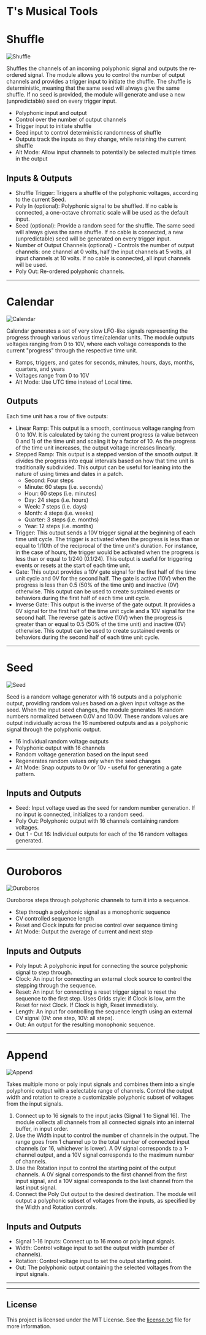 # T's Musical Tools

# Shuffle

![Shuffle](screenshots/shuffle.png)

Shuffles the channels of an incoming polyphonic signal and outputs the re-ordered signal. The module allows you to control the number of output channels and provides a trigger input to initiate the shuffle. The shuffle is deterministic, meaning that the same seed will always give the same shuffle. If no seed is provided, the module will generate and use a new (unpredictable) seed on every trigger input.

- Polyphonic input and output
- Control over the number of output channels
- Trigger input to initiate shuffle
- Seed input to control deterministic randomness of shuffle
- Outputs track the inputs as they change, while retaining the current shuffle
- Alt Mode: Allow input channels to potentially be selected multiple times in the output

## Inputs & Outputs

- Shuffle Trigger: Triggers a shuffle of the polyphonic voltages, according to the current Seed.
- Poly In (optional): Polyphonic signal to be shuffled. If no cable is connected, a one-octave chromatic scale will be used as the default input.
- Seed (optional): Provide a random seed for the shuffle. The same seed will always gives the same shuffle. If no cable is connected, a new (unpredictable) seed will be generated on every trigger input.
- Number of Output Channels (optional) - Controls the number of output channels: one channel at 0 volts, half the input channels at 5 volts, all input channels at 10 volts. If no cable is connected, all input channels will be used.
- Poly Out: Re-ordered polyphonic channels.

---

# Calendar

![Calendar](screenshots/calendar.png)

Calendar generates a set of very slow LFO-like signals representing the progress through various various time/calendar units. The module outputs voltages ranging from 0 to 10V, where each voltage corresponds to the current "progress" through the respective time unit.

- Ramps, triggers, and gates for seconds, minutes, hours, days, months, quarters, and years
- Voltages range from 0 to 10V
- Alt Mode: Use UTC time instead of Local time.

## Outputs
Each time unit has a row of five outputs:

- Linear Ramp: This output is a smooth, continuous voltage ranging from 0 to 10V. It is calculated by taking the current progress (a value between 0 and 1) of the time unit and scaling it by a factor of 10. As the progress of the time unit increases, the output voltage increases linearly.
- Stepped Ramp: This output is a stepped version of the smooth output. It divides the progress into equal intervals based on how that time unit is traditionally subdivided. This output can be useful for leaning into the nature of using times and dates in a patch.
	- Second: Four steps
	- Minute: 60 steps (i.e. seconds)
	- Hour: 60 steps (i.e. minutes)
	- Day: 24 steps (i.e. hours)
	- Week: 7 steps (i.e. days)
	- Month: 4 steps (i.e. weeks)
	- Quarter: 3 steps (i.e. months)
	- Year: 12 steps (i.e. months)
- Trigger: This output sends a 10V trigger signal at the beginning of each time unit cycle. The trigger is activated when the progress is less than or equal to 1/10th of the reciprocal of the time unit's duration. For instance, in the case of hours, the trigger would be activated when the progress is less than or equal to 1/240 (0.1/24). This output is useful for triggering events or resets at the start of each time unit.
- Gate: This output provides a 10V gate signal for the first half of the time unit cycle and 0V for the second half. The gate is active (10V) when the progress is less than 0.5 (50% of the time unit) and inactive (0V) otherwise. This output can be used to create sustained events or behaviors during the first half of each time unit cycle.
- Inverse Gate: This output is the inverse of the gate output. It provides a 0V signal for the first half of the time unit cycle and a 10V signal for the second half. The reverse gate is active (10V) when the progress is greater than or equal to 0.5 (50% of the time unit) and inactive (0V) otherwise. This output can be used to create sustained events or behaviors during the second half of each time unit cycle.

---

# Seed

![Seed](screenshots/seed.png)

Seed is a random voltage generator with 16 outputs and a polyphonic output, providing random values based on a given input voltage as the seed. When the input seed changes, the module generates 16 random numbers normalized between 0.0V and 10.0V. These random values are output individually across the 16 numbered outputs and as a polyphonic signal through the polyphonic output.

- 16 individual random voltage outputs
- Polyphonic output with 16 channels
- Random voltage generation based on the input seed
- Regenerates random values only when the seed changes
- Alt Mode: Snap outputs to 0v or 10v - useful for generating a gate pattern.

## Inputs and Outputs

- Seed: Input voltage used as the seed for random number generation. If no input is connected, initializes to a random seed.
- Poly Out: Polyphonic output with 16 channels containing random voltages.
- Out 1 - Out 16: Individual outputs for each of the 16 random voltages generated.

---

# Ouroboros

![Ouroboros](screenshots/ouroboros.png)

Ouroboros steps through polyphonic channels to turn it into a sequence.

- Step through a polyphonic signal as a monophonic sequence
- CV controlled sequence length
- Reset and Clock inputs for precise control over sequence timing
- Alt Mode: Output the average of current and next step

## Inputs and Outputs

- Poly Input: A polyphonic input for connecting the source polyphonic signal to step through.
- Clock: An input for connecting an external clock source to control the stepping through the sequence.
- Reset: An input for connecting a reset trigger signal to reset the sequence to the first step. Uses Grids style: if Clock is low, arm the Reset for next Clock. If Clock is high, Reset immediately.
- Length: An input for controlling the sequence length using an external CV signal (0V: one step, 10V: all steps).
- Out: An output for the resulting monophonic sequence.

---

# Append

![Append](screenshots/append.png)

Takes multiple mono or poly input signals and combines them into a single polyphonic output with a selectable range of channels. Control the output width and rotation to create a customizable polyphonic subset of voltages from the input signals.

1. Connect up to 16 signals to the input jacks (Signal 1 to Signal 16). The module collects all channels from all connected signals into an internal buffer, in input order.
2. Use the Width input to control the number of channels in the output. The range goes from 1 channel up to the total number of connected input channels (or 16, whichever is lower). A 0V signal corresponds to a 1-channel output, and a 10V signal corresponds to the maximum number of channels.
3. Use the Rotation input to control the starting point of the output channels. A 0V signal corresponds to the first channel from the first input signal, and a 10V signal corresponds to the last channel from the last input signal.
4. Connect the Poly Out output to the desired destination. The module will output a polyphonic subset of voltages from the inputs, as specified by the Width and Rotation controls.

## Inputs and Outputs

- Signal 1-16 Inputs: Connect up to 16 mono or poly input signals.
- Width: Control voltage input to set the output width (number of channels).
- Rotation: Control voltage input to set the output starting point.
- Out: The polyphonic output containing the selected voltages from the input signals.

---

---

## License

This project is licensed under the MIT License. See the [license.txt](license.txt) file for more information.